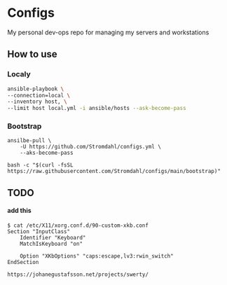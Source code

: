 # Configs
My personal dev-ops repo for managing my servers and workstations

## How to use

### Localy
``` bash
ansible-playbook \
--connection=local \ 
--inventory host, \
--limit host local.yml -i ansible/hosts --ask-become-pass
```

### Bootstrap
```
ansilbe-pull \
    -U https://github.com/Stromdahl/configs.yml \
    --aks-become-pass
```

```
bash -c "$(curl -fsSL https://raw.githubusercontent.com/Stromdahl/configs/main/bootstrap)"
```

## TODO

#### add this
```
$ cat /etc/X11/xorg.conf.d/90-custom-xkb.conf 
Section "InputClass"
	Identifier "Keyboard"
	MatchIsKeyboard "on"

	Option "XKbOptions" "caps:escape,lv3:rwin_switch"
EndSection
```
`https://johanegustafsson.net/projects/swerty/`
